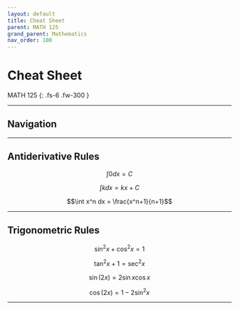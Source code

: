```yaml
---
layout: default
title: Cheat Sheet
parent: MATH 125
grand_parent: Mathematics
nav_order: 100
---
```


# Cheat Sheet

MATH 125
{: .fs-6 .fw-300 }

---

## Navigation

---

## Antiderivative Rules

$$\int 0 dx = C$$

$$\int k dx = kx + C$$

$$\int x^n dx = \frac{x^n+1}{n+1}$$

---

## Trigonometric Rules

$$\sin^2 x + \cos^2 x = 1$$

$$\tan^2 x + 1 = \sec^2 x$$

$$\sin(2x) = 2\sin x \cos x$$

$$\cos(2x) = 1 - 2\sin^2 x$$

---
